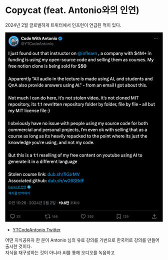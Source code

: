 # Copycat (feat. Antonio와의 인연)

2024년 2월 글로벌하게 트위터에서 인프런이 언급된 적이 있다.

![1](./images/1.png)

- [YTCodeAntonio Twitter](https://x.com/YTCodeAntonio/status/1753228303924670731)

어떤 지식공유자 한 분이 Antonio 님의 유료 강의를 기반으로 한국어로 강의를 만들어 출시한 것이다.  
지식을 재구성하는 것이 아니라 AI를 통해 오디오를 녹음하고 